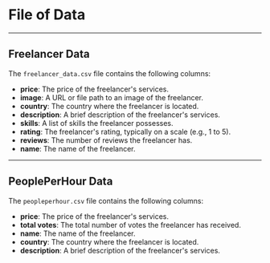 # File of Data

---

## Freelancer Data
The `freelancer_data.csv` file contains the following columns:
- **price**: The price of the freelancer's services.
- **image**: A URL or file path to an image of the freelancer.
- **country**: The country where the freelancer is located.
- **description**: A brief description of the freelancer's services.
- **skills**: A list of skills the freelancer possesses.
- **rating**: The freelancer's rating, typically on a scale (e.g., 1 to 5).
- **reviews**: The number of reviews the freelancer has.
- **name**: The name of the freelancer.

---

## PeoplePerHour Data
The `peopleperhour.csv` file contains the following columns:
- **price**: The price of the freelancer's services.
- **total votes**: The total number of votes the freelancer has received.
- **name**: The name of the freelancer.
- **country**: The country where the freelancer is located.
- **description**: A brief description of the freelancer's services.

